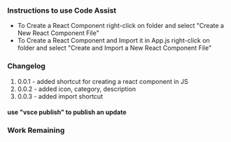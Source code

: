 ### Instructions to use Code Assist

- To Create a React Component right-click on folder and select "Create a New React Component File"
- To Create a React Component and Import it in App.js right-click on folder and select "Create and Import a New React Component File"

### Changelog
1. 0.0.1 - added shortcut for creating a react component in JS
2. 0.0.2 - added icon, category, description
3. 0.0.3 - added import shortcut

#### use "vsce publish" to publish an update

### Work Remaining